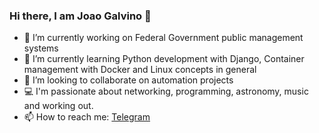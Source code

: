 ### Hi there, I am Joao Galvino 👋

- 🔭 I’m currently working on Federal Government public management systems
- 🌱 I’m currently learning Python development with Django, Container management with Docker and Linux concepts in general
- 👯 I’m looking to collaborate on automation projects
- 💻 I'm passionate about networking, programming, astronomy, music and working out.
- 📫 How to reach me: [Telegram](https://t.me/joaov777)

<!--
**joaov777/joaov777** is a ✨ _special_ ✨ repository because its `README.md` (this file) appears on your GitHub profile.

Here are some ideas to get you started:


- 🤔 I’m looking for help with ...
- 💬 Ask me about She

- ⚡ Fun fact: ...
-->
